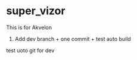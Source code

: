 # super_vizor
This is for Akvelon

1. Add dev branch + one commit + test auto build

test uoto git for dev